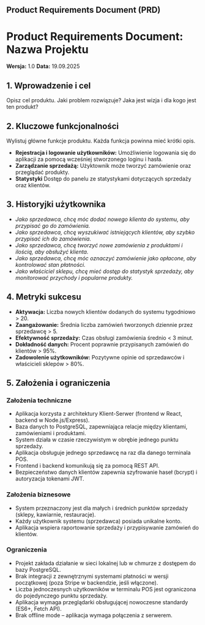 ## **Product Requirements Document (PRD)**

# Product Requirements Document: Nazwa Projektu

**Wersja:** 1.0
**Data:** 19.09.2025

## 1. Wprowadzenie i cel

Opisz cel produktu. Jaki problem rozwiązuje? Jaka jest wizja i dla kogo jest ten produkt?

## 2. Kluczowe funkcjonalności

Wylistuj główne funkcje produktu. Każda funkcja powinna mieć krótki opis.

-   **Rejestracja i logowanie użytkowników:** Umożliwienie logowania się do aplikacji za pomocą wcześniej stworzonego loginu i hasła.
-   **Zarządzanie sprzedażą:** Użyktownik może tworzyć zamówienie oraz przeglądać produkty.
-   **Statystyki** Dostęp do panelu ze statystykami dotyczących sprzedaży oraz klientów.

## 3. Historyjki użytkownika 

- *Jako sprzedawca, chcę móc dodać nowego klienta do systemu, aby przypisać go do zamówienia.*  
- *Jako sprzedawca, chcę wyszukiwać istniejących klientów, aby szybko przypisać ich do zamówienia.*  
- *Jako sprzedawca, chcę tworzyć nowe zamówienia z produktami i ilością, aby obsłużyć klienta.*  
- *Jako sprzedawca, chcę móc oznaczyć zamówienie jako opłacone, aby kontrolować stan płatności.*  
- *Jako właściciel sklepu, chcę mieć dostęp do statystyk sprzedaży, aby monitorować przychody i popularne produkty.*

## 4. Metryki sukcesu

- **Aktywacja:** Liczba nowych klientów dodanych do systemu tygodniowo > 20.  
- **Zaangażowanie:** Średnia liczba zamówień tworzonych dziennie przez sprzedawcę > 5.  
- **Efektywność sprzedaży:** Czas obsługi zamówienia średnio < 3 minut.  
- **Dokładność danych:** Procent poprawnie przypisanych zamówień do klientów > 95%.  
- **Zadowolenie użytkowników:** Pozytywne opinie od sprzedawców i właścicieli sklepów > 80%.

## 5. Założenia i ograniczenia

### Założenia techniczne
- Aplikacja korzysta z architektury Klient-Serwer (frontend w React, backend w Node.js/Express).
- Baza danych to PostgreSQL, zapewniająca relacje między klientami, zamówieniami i produktami.
- System działa w czasie rzeczywistym w obrębie jednego punktu sprzedaży.
- Aplikacja obsługuje jednego sprzedawcę na raz dla danego terminala POS.
- Frontend i backend komunikują się za pomocą REST API.
- Bezpieczeństwo danych klientów zapewnia szyfrowanie haseł (bcrypt) i autoryzacja tokenami JWT.

### Założenia biznesowe
- System przeznaczony jest dla małych i średnich punktów sprzedaży (sklepy, kawiarnie, restauracje).
- Każdy użytkownik systemu (sprzedawca) posiada unikalne konto.
- Aplikacja wspiera raportowanie sprzedaży i przypisywanie zamówień do klientów.

### Ograniczenia
- Projekt zakłada działanie w sieci lokalnej lub w chmurze z dostępem do bazy PostgreSQL.
- Brak integracji z zewnętrznymi systemami płatności w wersji początkowej (poza Stripe w backendzie, jeśli włączone).
- Liczba jednoczesnych użytkowników w terminalu POS jest ograniczona do pojedynczego punktu sprzedaży.
- Aplikacja wymaga przeglądarki obsługującej nowoczesne standardy (ES6+, Fetch API).
- Brak offline mode – aplikacja wymaga połączenia z serwerem.